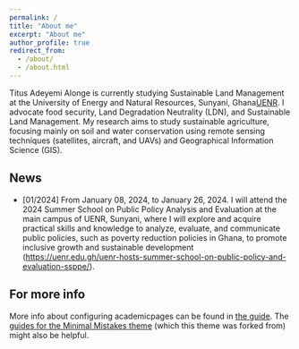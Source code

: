```yaml
---
permalink: /
title: "About me"
excerpt: "About me"
author_profile: true
redirect_from: 
  - /about/
  - /about.html
---
```


Titus Adeyemi Alonge is currently studying Sustainable Land Management at the University of Energy and Natural Resources, Sunyani, Ghana[UENR](https://uenr.edu.gh). I advocate food security, Land Degradation Neutrality (LDN), and Sustainable Land Management. My research aims to study sustainable agriculture, focusing mainly on soil and water conservation using remote sensing techniques (satellites, aircraft, and UAVs) and Geographical Information Science (GIS).


News
------
* [01/2024] From January 08, 2024, to January 26, 2024. I will attend the 2024 Summer School on Public Policy Analysis and Evaluation at the main campus of UENR, Sunyani, where I will explore and acquire practical skills and knowledge to analyze, evaluate, and communicate public policies, such as poverty reduction policies in Ghana, to promote inclusive growth and sustainable development (https://uenr.edu.gh/uenr-hosts-summer-school-on-public-policy-and-evaluation-ssppe/).


For more info
------
More info about configuring academicpages can be found in [the guide](https://academicpages.github.io/markdown/). The [guides for the Minimal Mistakes theme](https://mmistakes.github.io/minimal-mistakes/docs/configuration/) (which this theme was forked from) might also be helpful.

